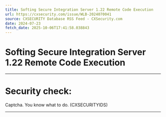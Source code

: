 ```yaml
---
title: Softing Secure Integration Server 1.22 Remote Code Execution
url: https://cxsecurity.com/issue/WLB-2024070041
source: CXSECURITY Database RSS Feed - CXSecurity.com
date: 2024-07-23
fetch_date: 2025-10-06T17:41:58.038843
---
```


# Softing Secure Integration Server 1.22 Remote Code Execution

---

# Security check:

Captcha. You know what to do. (CXSECURITYIDS)

---